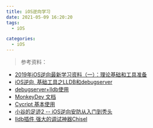 ```yaml
---
title: iOS逆向学习
date: 2021-05-09 16:20:20
tags:
  - iOS

categories:
  - iOS
---
```


> 参考资料：

- [2019年iOS逆向最新学习资料（一）：理论基础和工具准备
  ](https://www.jianshu.com/p/f229f8df3220)
- [iOS逆向, 基础工具之LLDB和debugserver](https://www.jianshu.com/p/8d42d71fb9e1)
- [debugserver+lldb使用](https://juejin.cn/post/6844904094360961037)
- [MonkeyDev 文档](https://github.com/AloneMonkey/MonkeyDev/wiki/%E5%BC%80%E5%A7%8B%E4%BD%BF%E7%94%A8)
- [Cycript 基本使用](https://www.jianshu.com/p/991b13c10c1f)
- [小谷的足迹2 -- iOS逆向安防从入门到秃头](https://juejin.cn/post/6942419453879517192)
- [lldb插件 强大的调试神器Chisel](https://blog.csdn.net/qq_34003239/article/details/97625507)